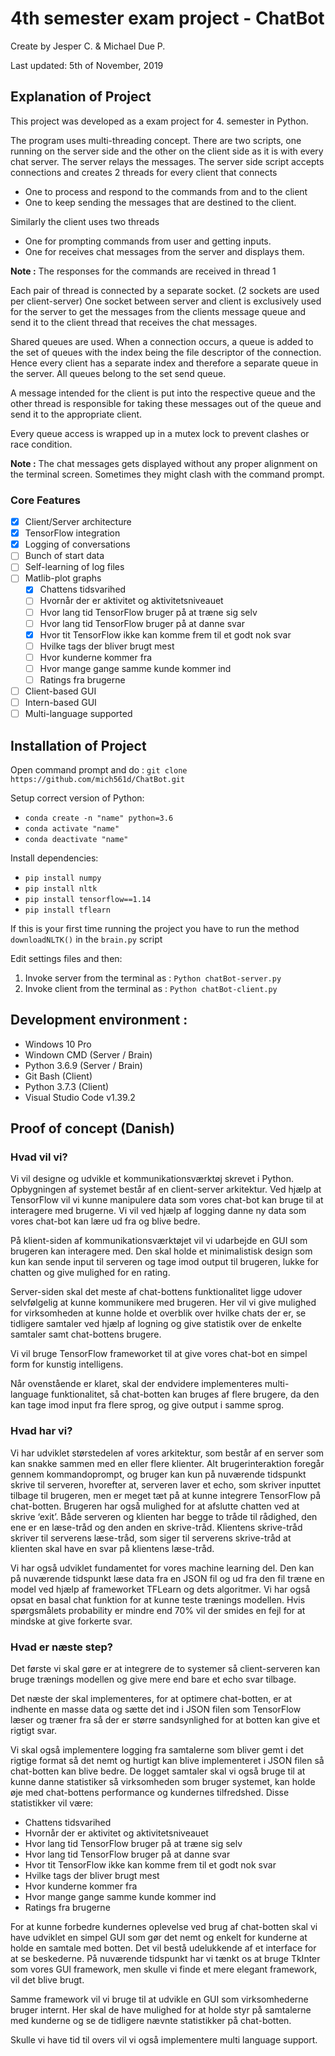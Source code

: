 # 4th semester exam project - ChatBot
Create by Jesper C. & Michael Due P.

Last updated: 5th of November, 2019

## Explanation of Project
This project was developed as a exam project for 4. semester in Python.

The program uses multi-threading concept. There are two scripts, one running on the server side and the other on the client side as it is with every chat server. The server relays the messages. The server side script accepts connections and creates 2 threads for every client that connects 
- One to process and respond to the commands from and to the client
- One to keep sending the messages that are destined to the client.

Similarly the client uses two threads
- One for prompting commands from user and getting inputs. 
- One for receives chat messages from the server and displays them. 

**Note :** The responses for the commands are received in thread 1 

Each pair of thread is connected by a separate socket. (2 sockets are used per client-server) 
One socket between server and client is exclusively used for the server to get the messages from the clients message queue and send it to the client thread that receives the chat messages.

Shared queues are used. When a connection occurs, a queue is added to the set of queues with the index being the file descriptor of the connection. Hence every client has a separate index and therefore a separate queue in the server. All queues belong to the set send queue. 

A message intended for the client is put into the respective queue and the other thread is responsible for taking these messages out of the queue and send it to the appropriate client.

Every queue access is wrapped up in a mutex lock to prevent clashes or race condition.

**Note :** The chat messages gets displayed without any proper alignment on the terminal screen. Sometimes they might clash with the command prompt. 

### Core Features
- [x] Client/Server architecture
- [x] TensorFlow integration
- [x] Logging of conversations
- [ ] Bunch of start data
- [ ] Self-learning of log files
- [ ] Matlib-plot graphs
    - [x] Chattens tidsvarihed
    - [ ] Hvornår der er aktivitet og aktivitetsniveauet 
    - [ ] Hvor lang tid TensorFlow bruger på at træne sig selv
    - [ ] Hvor lang tid TensorFlow bruger på at danne svar
    - [x] Hvor tit TensorFlow ikke kan komme frem til et godt nok svar
    - [ ] Hvilke tags der bliver brugt mest
    - [ ] Hvor kunderne kommer fra
    - [ ] Hvor mange gange samme kunde kommer ind
    - [ ] Ratings fra brugerne
- [ ] Client-based GUI
- [ ] Intern-based GUI
- [ ] Multi-language supported

## Installation of Project
Open command prompt and do : `git clone https://github.com/mich561d/ChatBot.git`

Setup correct version of Python:
- `conda create -n "name" python=3.6`
- `conda activate "name"`
- `conda deactivate "name"`

Install dependencies:
- `pip install numpy`
- `pip install nltk`
- `pip install tensorflow==1.14`
- `pip install tflearn`

If this is your first time running the project you have to run the method `downloadNLTK()` in the `brain.py` script 

Edit settings files and then:
1. Invoke server from the terminal as : `Python chatBot-server.py`
2. Invoke client from the terminal as : `Python chatBot-client.py`

## Development environment :
- Windows 10 Pro
- Windown CMD (Server / Brain)
- Python 3.6.9 (Server / Brain)
- Git Bash (Client)
- Python 3.7.3 (Client)
- Visual Studio Code v1.39.2

## Proof of concept (Danish)
### Hvad vil vi?

Vi vil designe og udvikle et kommunikationsværktøj skrevet i Python. Opbygningen af systemet består af en client-server arkitektur. Ved hjælp at TensorFlow vil vi kunne manipulere data som vores chat-bot kan bruge til at interagere med brugerne. Vi vil ved hjælp af logging danne ny data som vores chat-bot kan lære ud fra og blive bedre.

På klient-siden af kommunikationsværktøjet vil vi udarbejde en GUI som brugeren kan interagere med. Den skal holde et minimalistisk design som kun kan sende input til serveren og tage imod output til brugeren, lukke for chatten og give mulighed for en rating.

Server-siden skal det meste af chat-bottens funktionalitet ligge udover selvfølgelig at kunne kommunikere med brugeren. Her vil vi give mulighed for virksomheden at kunne holde et overblik over hvilke chats der er, se tidligere samtaler ved hjælp af logning og give statistik over de enkelte samtaler samt chat-bottens brugere.

Vi vil bruge TensorFlow frameworket til at give vores chat-bot en simpel form for kunstig intelligens.

Når ovenstående er klaret, skal der endvidere implementeres multi-language funktionalitet, så chat-botten kan bruges af flere brugere, da den kan tage imod input fra flere sprog, og give output i samme sprog.

### Hvad har vi?

Vi har udviklet størstedelen af vores arkitektur, som består af en server som kan snakke sammen med en eller flere klienter. Alt brugerinteraktion foregår gennem kommandoprompt, og bruger kan kun på nuværende tidspunkt skrive til serveren, hvorefter at, serveren laver et echo, som skriver inputtet tilbage til brugeren, men er meget tæt på at kunne integrere TensorFlow på chat-botten. Brugeren har også mulighed for at afslutte chatten ved at skrive ‘exit’. Både serveren og klienten har begge to tråde til rådighed, den ene er en læse-tråd og den anden en skrive-tråd. Klientens skrive-tråd skriver til serverens læse-tråd, som siger til serverens skrive-tråd at klienten skal have en svar på klientens læse-tråd.

Vi har også udviklet fundamentet for vores machine learning del. Den kan på nuværende tidspunkt læse data fra en JSON fil og ud fra den fil træne en model ved hjælp af frameworket TFLearn og dets algoritmer. Vi har også opsat en basal chat funktion for at kunne teste trænings modellen. Hvis spørgsmålets probability er mindre end 70% vil der smides en fejl for at mindske at give forkerte svar.

### Hvad er næste step?

Det første vi skal gøre er at integrere de to systemer så client-serveren kan bruge trænings modellen og give mere end bare et echo svar tilbage.

Det næste der skal implementeres, for at optimere chat-botten, er at indhente en masse data og sætte det ind i JSON filen som TensorFlow læser og træner fra så der er større sandsynlighed for at botten kan give et rigtigt svar.

Vi skal også implementere logging fra samtalerne som bliver gemt i det rigtige format så det nemt og hurtigt kan blive implementeret i JSON filen så chat-botten kan blive bedre. De logget samtaler skal vi også bruge til at kunne danne statistiker så virksomheden som bruger systemet, kan holde øje med chat-bottens performance og kundernes tilfredshed. Disse statistikker vil være: 
- Chattens tidsvarihed
- Hvornår der er aktivitet og aktivitetsniveauet 
- Hvor lang tid TensorFlow bruger på at træne sig selv
- Hvor lang tid TensorFlow bruger på at danne svar
- Hvor tit TensorFlow ikke kan komme frem til et godt nok svar
- Hvilke tags der bliver brugt mest
- Hvor kunderne kommer fra
- Hvor mange gange samme kunde kommer ind
- Ratings fra brugerne

For at kunne forbedre kundernes oplevelse ved brug af chat-botten skal vi have udviklet en simpel GUI som gør det nemt og enkelt for kunderne at holde en samtale med botten. Det vil bestå udelukkende af et interface for at se beskederne. På nuværende tidspunkt har vi tænkt os at bruge TkInter som vores GUI framework, men skulle vi finde et mere elegant framework, vil det blive brugt.

Samme framework vil vi bruge til at udvikle en GUI som virksomhederne bruger internt. Her skal de have mulighed for at holde styr på samtalerne med kunderne og se de tidligere nævnte statistikker på chat-botten.

Skulle vi have tid til overs vil vi også implementere multi language support.
